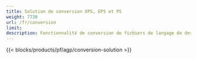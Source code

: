 ```yaml
---
title: Solution de conversion XPS, EPS et PS 
weight: 7730
url: /fr/conversion
limit: 
description: Fonctionnalité de conversion de fichiers de langage de description de page fournie par les API natives Aspose.Page et les applications gratuites pour convertir les fichiers XPS, PS, EPS et OXPS.
---
```


{{< blocks/products/pf/agp/conversion-solution >}} 